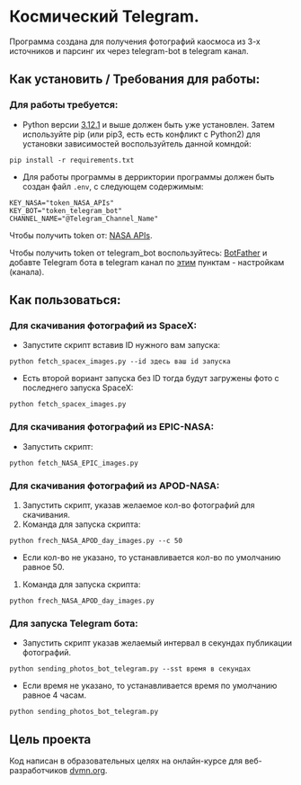 # Космический Telegram.

Программа создана для получения фотографий каосмоса из 3-х источников и парсинг их через telegram-bot в telegram канал.

## Как установить / Требования для работы:

### Для работы требуется:

- Python версии [3.12.1](https://www.python.org/downloads/release/python-3121/) и выше должен быть уже установлен.
Затем используйте pip (или pip3, есть есть конфликт с Python2) для установки зависимостей воспользуйтель данной комндой:
```
pip install -r requirements.txt
```

- Для работы программы в дерриктории программы должен быть создан файл `.env`, с следующем содержимым:
```
KEY_NASA="token_NASA_APIs"
KEY_BOT="token_telegram_bot"
CHANNEL_NAME="@Telegram_Channel_Name"
```
Чтобы получить token от: [NASA APIs](https://api.nasa.gov/).

Чтобы получить token от telegram_bot воспользуйтесь: [BotFather](https://t.me/BotFather) и добавте Telegram бота в telegram канал по [этим](https://smmplanner.com/blog/otlozhennyj-posting-v-telegram/) пунктам - настройкам (канала).

## Как пользоваться:

### Для скачивания фотографий из SpaceX:

- Запустите скрипт вставив ID нужного вам запуска:
```
python fetch_spacex_images.py --id здесь ваш id запуска
```
- Есть второй вориант запуска без ID тогда будут загружены фото с последнего запуска SpaceX:
```
python fetch_spacex_images.py
```

### Для скачивания фотографий из EPIC-NASA:

- Запустить скрипт:
```
python fetch_NASA_EPIC_images.py
```

### Для скачивания фотографий из APOD-NASA:

1. Запустить скрипт, указав желаемое кол-во фотографий для скачивания.
1. Команда для запуска скриптa:
```
python frech_NASA_APOD_day_images.py --c 50
```
   
-  Если кол-во не указано, то устанавливается кол-во по умолчанию равное 50.

1. Команда для запуска скриптa:
```
python frech_NASA_APOD_day_images.py
```

### Для запуска Telegram бота:

- Запустить скрипт указав желаемый интервал в секундах публикации фотографий.

```
python sending_photos_bot_telegram.py --sst время в секундах
```
- Если время не указано, то устанавливается время по умолчанию равное 4 часам.

```
python sending_photos_bot_telegram.py
```

## Цель проекта
Код написан в образовательных целях на онлайн-курсе для веб-разработчиков [dvmn.org](https://dvmn.org/).
